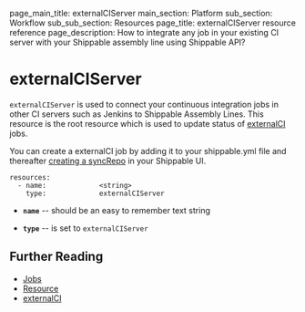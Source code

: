 page_main_title: externalCIServer
main_section: Platform
sub_section: Workflow
sub_sub_section: Resources
page_title: externalCIServer resource reference
page_description: How to integrate any job in your existing CI server with your Shippable assembly line using Shippable API?

# externalCIServer
`externalCIServer` is used to connect your continuous integration jobs in other CI servers such as Jenkins to Shippable Assembly Lines. This resource is the root resource which is used to update status of [externalCI](/platform/workflow/job/externalci) jobs.

You can create a externalCI job by adding it to your shippable.yml file and thereafter [creating a syncRepo](/platform/tutorial/workflow/crud-job#adding) in your Shippable UI.

```
resources:
  - name:             <string>
    type:             externalCIServer
```

* **`name`** -- should be an easy to remember text string

* **`type`** -- is set to `externalCIServer`

## Further Reading
* [Jobs](/platform/workflow/job/overview)
* [Resource](/platform/workflow/resource/overview)
* [externalCI](/platform/workflow/job/externalci)
